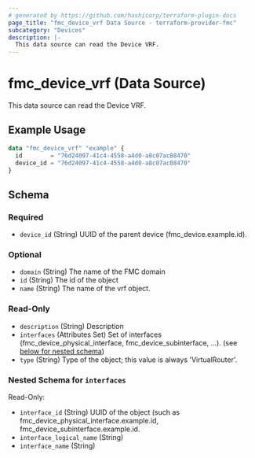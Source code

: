```yaml
---
# generated by https://github.com/hashicorp/terraform-plugin-docs
page_title: "fmc_device_vrf Data Source - terraform-provider-fmc"
subcategory: "Devices"
description: |-
  This data source can read the Device VRF.
---
```


# fmc_device_vrf (Data Source)

This data source can read the Device VRF.

## Example Usage

```terraform
data "fmc_device_vrf" "example" {
  id        = "76d24097-41c4-4558-a4d0-a8c07ac08470"
  device_id = "76d24097-41c4-4558-a4d0-a8c07ac08470"
}
```

<!-- schema generated by tfplugindocs -->
## Schema

### Required

- `device_id` (String) UUID of the parent device (fmc_device.example.id).

### Optional

- `domain` (String) The name of the FMC domain
- `id` (String) The id of the object
- `name` (String) The name of the vrf object.

### Read-Only

- `description` (String) Description
- `interfaces` (Attributes Set) Set of interfaces (fmc_device_physical_interface, fmc_device_subinterface, ...). (see [below for nested schema](#nestedatt--interfaces))
- `type` (String) Type of the object; this value is always 'VirtualRouter'.

<a id="nestedatt--interfaces"></a>
### Nested Schema for `interfaces`

Read-Only:

- `interface_id` (String) UUID of the object (such as fmc_device_physical_interface.example.id, fmc_device_subinterface.example.id.
- `interface_logical_name` (String)
- `interface_name` (String)
